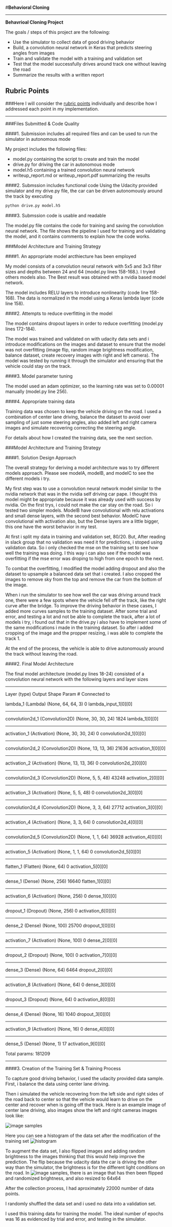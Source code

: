 #**Behavioral Cloning** 

---

**Behavrioal Cloning Project**

The goals / steps of this project are the following:
* Use the simulator to collect data of good driving behavior
* Build, a convolution neural network in Keras that predicts steering angles from images
* Train and validate the model with a training and validation set
* Test that the model successfully drives around track one without leaving the road
* Summarize the results with a written report


[//]: # (Image References)

[image1]: ./examples/placeholder.png "Model Visualization"
[image2]: ./examples/placeholder.png "Grayscaling"
[image3]: ./examples/placeholder_small.png "Recovery Image"
[image4]: ./examples/placeholder_small.png "Recovery Image"
[image5]: ./examples/placeholder_small.png "Recovery Image"
[image6]: ./examples/placeholder_small.png "Normal Image"
[image7]: ./examples/placeholder_small.png "Flipped Image"

[histogram]: ./images/histo1.jpg
[samples]: ./images/samples.jpg

## Rubric Points
###Here I will consider the [rubric points](https://review.udacity.com/#!/rubrics/432/view) individually and describe how I addressed each point in my implementation.  

---
###Files Submitted & Code Quality

####1. Submission includes all required files and can be used to run the simulator in autonomous mode

My project includes the following files:
* model.py containing the script to create and train the model
* drive.py for driving the car in autonomous mode
* model.h5 containing a trained convolution neural network 
* writeup_report.md or writeup_report.pdf summarizing the results

####2. Submssion includes functional code
Using the Udacity provided simulator and my drive.py file, the car can be driven autonomously around the track by executing 
```sh
python drive.py model.h5
```

####3. Submssion code is usable and readable

The model.py file contains the code for training and saving the convolution neural network. The file shows the pipeline I used for training and validating the model, and it contains comments to explain how the code works.

###Model Architecture and Training Strategy

####1. An appropriate model arcthiecture has been employed

My model consists of a convolution neural network with 5x5 and 3x3 filter sizes and depths between 24 and 64 (model.py lines 158-168.). I tryied others models also. The Best result was obtained with a nvidia based model network.

The model includes RELU layers to introduce nonlinearity (code line 158-168). 
The data is normalized in the model using a Keras lambda layer (code line 158). 

####2. Attempts to reduce overfitting in the model

The model contains dropout layers in order to reduce overfitting (model.py lines 172-184). 

The model was trained and validated on with udacity data sets and i introduce modifications on the images and dataset to ensure that the model was not overfitting (image flip, random image brightness modification, balance dataset, create recovery images with right and left camera). The model was tested by running it through the simulator and ensuring that the vehicle could stay on the track.

####3. Model parameter tuning

The model used an adam optimizer, so the learning rate was set to 0.00001 manually (model.py line 256).

####4. Appropriate training data

Training data was chosen to keep the vehicle driving on the road. I used a combination of center lane driving, balance the dataset to avoid over sampling of just some steering angles, also added left and right camera images and simulate recovering correcting the steering angle.

For details about how I created the training data, see the next section. 

###Model Architecture and Training Strategy

####1. Solution Design Approach

The overall strategy for deriving a model architecture was to try different models approach. Please see modelA, modelB, and modelC to see the different models i try.

My first step was to use a convolution neural network model similar to the nvidia network that was in the nvidia self driving car pape.  I thought this model might be appropriate because it was already used with success by nvidia. On the first trys, i could not make the car stay on the road. So i tested two simpler models. ModelB have convolutional with relu activations and small dense layers, with the second best behavior. ModelC have convolutional with activation also, but the Dense layers are a little bigger, this one have the worst behavior in my test.

At first i split my data in training and validation set, 80/20. But, After reading in slack group that no validation was need it for predictions, i stoped using validation data. So i only checked the mse on the training set to see how well the training was doing. I this way i can also see if the model was overfitting if the mse error was droping to high from one epoch to the next.

To combat the overfitting, I modified the model adding dropout and also the dataset to upsample a balanced data set that i created. I also cropped the images to remove sky from the top and remove the car from the bottom of the image.

When i run the simulator to see how well the car was driving around track one, there were a few spots where the vehicle fell off the track, like the right curve after the bridge. To improve the driving behavior in these cases, I added more curves samples to the training dataset. After some trial and error, and testing a lot and not be able to complete the track, after a lot of models i try, i found out that in the drive.py i also have to implement some of the same modifications i made in the training dataset. So after i added cropping of the image and the propper resizing, i was able to complete the track 1.

At the end of the process, the vehicle is able to drive autonomously around the track without leaving the road.

####2. Final Model Architecture

The final model architecture (model.py lines 18-24) consisted of a convolution neural network with the following layers and layer sizes 

____________________________________________________________________________________________________
Layer (type)                     Output Shape          Param #     Connected to                     


lambda_1 (Lambda)                (None, 64, 64, 3)     0           lambda_input_1[0][0]             
____________________________________________________________________________________________________
convolution2d_1 (Convolution2D)  (None, 30, 30, 24)    1824        lambda_1[0][0]                   
____________________________________________________________________________________________________
activation_1 (Activation)        (None, 30, 30, 24)    0           convolution2d_1[0][0]            
____________________________________________________________________________________________________
convolution2d_2 (Convolution2D)  (None, 13, 13, 36)    21636       activation_1[0][0]               
____________________________________________________________________________________________________
activation_2 (Activation)        (None, 13, 13, 36)    0           convolution2d_2[0][0]            
____________________________________________________________________________________________________
convolution2d_3 (Convolution2D)  (None, 5, 5, 48)      43248       activation_2[0][0]               
____________________________________________________________________________________________________
activation_3 (Activation)        (None, 5, 5, 48)      0           convolution2d_3[0][0]            
____________________________________________________________________________________________________
convolution2d_4 (Convolution2D)  (None, 3, 3, 64)      27712       activation_3[0][0]               
____________________________________________________________________________________________________
activation_4 (Activation)        (None, 3, 3, 64)      0           convolution2d_4[0][0]            
____________________________________________________________________________________________________
convolution2d_5 (Convolution2D)  (None, 1, 1, 64)      36928       activation_4[0][0]               
____________________________________________________________________________________________________
activation_5 (Activation)        (None, 1, 1, 64)      0           convolution2d_5[0][0]            
____________________________________________________________________________________________________
flatten_1 (Flatten)              (None, 64)            0           activation_5[0][0]               
____________________________________________________________________________________________________
dense_1 (Dense)                  (None, 256)           16640       flatten_1[0][0]                  
____________________________________________________________________________________________________
activation_6 (Activation)        (None, 256)           0           dense_1[0][0]                    
____________________________________________________________________________________________________
dropout_1 (Dropout)              (None, 256)           0           activation_6[0][0]               
____________________________________________________________________________________________________
dense_2 (Dense)                  (None, 100)           25700       dropout_1[0][0]                  
____________________________________________________________________________________________________
activation_7 (Activation)        (None, 100)           0           dense_2[0][0]                    
____________________________________________________________________________________________________
dropout_2 (Dropout)              (None, 100)           0           activation_7[0][0]               
____________________________________________________________________________________________________
dense_3 (Dense)                  (None, 64)            6464        dropout_2[0][0]                  
____________________________________________________________________________________________________
activation_8 (Activation)        (None, 64)            0           dense_3[0][0]                    
____________________________________________________________________________________________________
dropout_3 (Dropout)              (None, 64)            0           activation_8[0][0]               
____________________________________________________________________________________________________
dense_4 (Dense)                  (None, 16)            1040        dropout_3[0][0]                  
____________________________________________________________________________________________________
activation_9 (Activation)        (None, 16)            0           dense_4[0][0]                    
____________________________________________________________________________________________________
dense_5 (Dense)                  (None, 1)             17          activation_9[0][0]               

Total params: 181209
____________________________________________________________________________________________________



####3. Creation of the Training Set & Training Process

To capture good driving behavior, I used the udacity provided data sample. First, i balance the data using center lane driving. 

Then i simulated the vehicle recovering from the left side and right sides of the road back to center so that the vehicle would learn to drive on the center and recover when is going off the track. Here is an example image of center lane driving, also images show the left and right cameras images look like:

![image samples][samples]

Here you can see a histogram of the data set after the modification of the training set
![histogram][image3]

To augment the data set, I also flipped images and adding random brightness to the images thinking that this would help improve the prediction. The flip because the udacity data the car is driving the other way than the simulator, the brightness is for the different light conditions on the road.  In ![image samples][samples], there is an image that has then been flipped and randomized brightness, and also resized to 64x64

After the collection process, I had aproximately 22000 number of data points.

I randomly shuffled the data set and i used no data into a validation set. 

I used this training data for training the model. The ideal number of epochs was 16 as evidenced by trial and error, and testing in the simulator.

